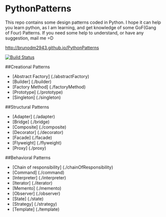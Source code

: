 # PythonPatterns
This repo contains some design patterns coded in Python. I hope it can help you learn python, as I am learning, and get knowledge of some GoF(Gang of Four) Patterns. If you need some help to understand, or have any suggestion, mail me =D

http://brunodm2943.github.io/PythonPatterns

[![Build Status](https://travis-ci.org/BrunoDM2943/PythonPatterns.svg?branch=master)](https://travis-ci.org/BrunoDM2943/PythonPatterns)

##Creational Patterns

* [Abstract Factory] (./abstractFactory)
* [Builder] (./builder)
* [Factory Method] (./factoryMethod)
* [Prototype] (./prototype)
* [Singleton] (./singleton)

##Structural Patterns

* [Adapter] (./adapter)
* [Bridge] (./bridge)
* [Composite] (./composite)
* [Decorator] (./decorator)
* [Facade] (./facade)
* [Flyweight] (./flyweight)
* [Proxy] (./proxy)

##Behavioral Patterns

* [Chain of responsibility] (./chainOfResponsibility)
* [Command] (./command)
* [Interpreter] (./interpreter)
* [Iterator] (./iterator)
* [Memento] (./memento)
* [Observer] (./observer)
* [State] (./state)
* [Strategy] (./strategy)
* [Template] (./template)
